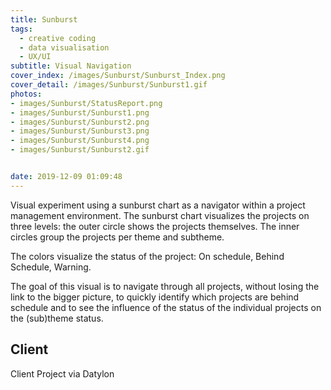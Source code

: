 ```yaml
---
title: Sunburst
tags:
  - creative coding
  - data visualisation
  - UX/UI
subtitle: Visual Navigation
cover_index: /images/Sunburst/Sunburst_Index.png
cover_detail: /images/Sunburst/Sunburst1.gif
photos: 
- images/Sunburst/StatusReport.png
- images/Sunburst/Sunburst1.png
- images/Sunburst/Sunburst2.png
- images/Sunburst/Sunburst3.png
- images/Sunburst/Sunburst4.png
- images/Sunburst/Sunburst2.gif


date: 2019-12-09 01:09:48
---
```


Visual experiment using a sunburst chart as a navigator within a project management environment. 
The sunburst chart visualizes the projects on three levels: the outer circle shows the projects themselves. The inner circles group the projects per theme and subtheme. 

The colors visualize the status of the project: On schedule, Behind Schedule, Warning.

The goal of this visual is to navigate through all projects, without losing the link to the bigger picture, to quickly identify which projects are behind schedule and to see the influence of the status of the individual projects on the (sub)theme status.

## Client
Client Project via Datylon